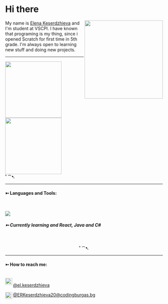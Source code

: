 <h1> Hi there  </h1>
  <img align=right src="https://thumbs.gfycat.com/AgreeableCrispBlackrhino-size_restricted.gif" height="250px", width="250">
    <p>My  name is <a href="https://github.com/ERKeserdzhieva20">Elena Keserdzhieva</a> and I'm student at VSCPI. I have known that programing is my thing, since i opened Scratch for first time in 5th grade. I'm always open to learning new stuff and doing new projects.</p>

<hr>

 <div 
  <a href="https://github.com/samfreitasxs">
  <img height="180em" src="https://github-readme-stats.vercel.app/api?username=ERKeserdzhieva20&show_icons=true&theme=dracula&include_all_commits=true&count_private=true"/>
  <img height="180em" src="https://github-readme-stats.vercel.app/api/top-langs/?username=ERKeserdzhieva20&layout=compact&langs_count=7&theme=dracula"/>
</div
 








<div align="center">
     ˚ ⁀➷
</div>
<hr>
   <h4>➳  Languages and Tools:</h4>
<br>
<p align="left">
  <a href="https://skillicons.dev">
    <img src="https://skillicons.dev/icons?i=git,github,vscode,idea,figma,cpp,flutter,html,css" />
  </a>
</p>
  <h5>➳ Currently learning and React, Java and C#</h5>
  <br>
 <br>
 
 <div align="center">
     ˚ ⁀➷
</div>
<hr>
 <h4>➳ How to reach me: </h4><br>


 <img align="left" alt="instagram" width="22px" src="https://cdn-0.smartandroid.fr/wp-content/uploads/2020/10/probleme-story-instagram6.png?ezimgfmt=rs:256x256/rscb8/ng:webp/ngcb8" />
 <a href ="https://www.instagram.com/el.keserdzhieva/" target="_blank"><p> @el.keserdzhieva</p></a>
  <img align="left" alt="instagram" width="22px" src="[https://cdn-0.smartandroid.fr/wp-content/uploads/2020/10/probleme-story-instagram6.png?ezimgfmt=rs:256x256/rscb8/ng:webp/ngcb8](https://logos-world.net/wp-content/uploads/2021/02/Outlook-Logo.png)" />
 <a href ="mailto:ERKeserdzhieva20@codingburgas.bg" target="_blank"><p> @ERKeserdzhieva20@codingburgas.bg</p></a>

  <br>
    

